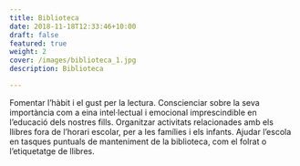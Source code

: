 ```yaml
---
title: Biblioteca
date: 2018-11-18T12:33:46+10:00
draft: false
featured: true
weight: 2
cover: /images/biblioteca_1.jpg
description: Biblioteca

---
```

Fomentar l’hàbit i el gust per la lectura. Conscienciar sobre la seva importància com a eina intel·lectual i emocional imprescindible en l’educació dels nostres fills.
Organitzar activitats relacionades amb els llibres fora de l’horari escolar, per a les famílies i els infants.
Ajudar l’escola en tasques puntuals de manteniment de la biblioteca, com el folrat o l’etiquetatge de llibres.
